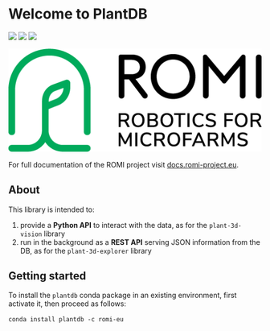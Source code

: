 # Welcome to PlantDB
![](https://anaconda.org/romi-eu/plantdb/badges/version.svg)
![](https://anaconda.org/romi-eu/plantdb/badges/platforms.svg)
![](https://anaconda.org/romi-eu/plantdb/badges/license.svg)

![ROMI_ICON2_greenB.png](assets/images/ROMI_ICON2_greenB.png)

For full documentation of the ROMI project visit [docs.romi-project.eu](https://docs.romi-project.eu/).

## About

This library is intended to:

1. provide a **Python API** to interact with the data, as for the `plant-3d-vision` library
2. run in the background as a **REST API** serving JSON information from the DB, as for the `plant-3d-explorer` library


## Getting started

To install the `plantdb` conda package in an existing environment, first activate it, then proceed as follows:
```shell
conda install plantdb -c romi-eu
```